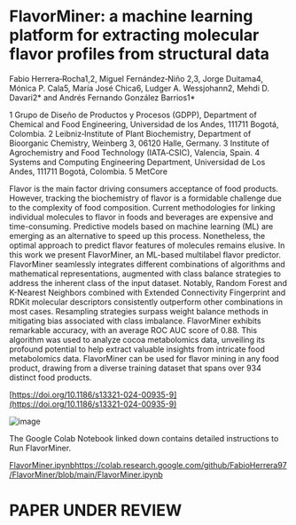 # FlavorMiner: a machine learning platform for extracting molecular flavor profiles from structural data
Fabio Herrera‑Rocha1,2, Miguel Fernández‑Niño 2,3, Jorge Duitama4, Mónica P. Cala5, María José Chica6,
Ludger A. Wessjohann2, Mehdi D. Davari2* and Andrés Fernando González Barrios1*

1 Grupo de Diseño de Productos y Procesos (GDPP), Department of Chemical and Food Engineering, Universidad de los Andes, 111711 Bogotá, Colombia.
2 Leibniz‑Institute of Plant Biochemistry, Department of Bioorganic Chemistry, Weinberg 3, 06120 Halle, Germany. 
3 Institute of Agrochemistry and Food Technology (IATA‑CSIC), Valencia, Spain. 
4 Systems and Computing Engineering Department, Universidad de Los Andes, 111711 Bogotá, Colombia. 5 MetCore

Flavor is the main factor driving consumers acceptance of food products. However, tracking the biochemistry of flavor is a formidable challenge due to the complexity of food composition. Current methodologies for linking individual molecules to flavor in foods and beverages are expensive and time-consuming. Predictive models based on machine learning (ML) are emerging as an alternative to speed up this process. Nonetheless, the optimal approach to predict flavor features of molecules remains elusive. In this work we present FlavorMiner, an ML-based multilabel flavor predictor. FlavorMiner seamlessly integrates different combinations of algorithms and mathematical representations, augmented with class balance strategies to address the inherent class of the input dataset. Notably, Random Forest and K-Nearest Neighbors combined with Extended Connectivity Fingerprint and RDKit molecular descriptors consistently outperform other combinations in most cases. Resampling strategies surpass weight balance methods in mitigating bias associated with class imbalance. FlavorMiner exhibits remarkable accuracy, with an average ROC AUC score of 0.88. This algorithm was used to analyze cocoa metabolomics data, unveiling its profound potential to help extract valuable insights from intricate food metabolomics data. FlavorMiner can be used for flavor mining in any food product, drawing from a diverse training dataset that spans over 934 distinct food products. 

[https://doi.org/10.1186/s13321-024-00935-9](https://doi.org/10.1186/s13321-024-00935-9)

![image](https://github.com/FabioHerrera97/FlavorMiner/assets/147598169/f31b8dcb-f8bc-4cb2-8a5a-a174094a7a84)

The Google Colab Notebook linked down contains detailed instructions to Run FlavorMiner.

[FlavorMiner.ipynb](https://colab.research.google.com/github/FabioHerrera97/FlavorMiner/blob/main/FlavorMiner.ipynb)https://colab.research.google.com/github/FabioHerrera97/FlavorMiner/blob/main/FlavorMiner.ipynb

# PAPER UNDER REVIEW
